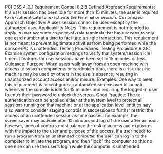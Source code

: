 PCI DSS 4_0_1 Requirement Control 8.2.8 Defined Approach Requirements: If a user session has been idle for more than 15 minutes, the user is required to re-authenticate to re-activate the terminal or session. Customized Approach Objective: A user session cannot be used except by the authorized user. Applicability Notes: This requirement is not intended to apply to user accounts on point-of-sale terminals that have access to only one card number at a time to facilitate a single transaction. This requirement is not meant to prevent legitimate activities from being performed while the console/PC is unattended. Testing Procedures: Testing Procedure 8.2.8: Examine system configuration settings to verify that system/session idle timeout features for user sessions have been set to 15 minutes or less. Guidance: Purpose: When users walk away from an open machine with access to system components or cardholder data, there is a risk that the machine may be used by others in the user’s absence, resulting in unauthorized account access and/or misuse. Examples: One way to meet this requirement is to configure an automated screensaver to launch whenever the console is idle for 15 minutes and requiring the logged-in user to enter their password to unlock the screen. Good Practice: The re-authentication can be applied either at the system level to protect all sessions running on that machine or at the application level. entities may also want to consider staging controls in succession to further restrict the access of an unattended session as time passes. for example, the screensaver may activate after 15 minutes and log off the user after an hour. however, timeout controls must balance the risk of access and exposure with the impact to the user and purpose of the access. if a user needs to run a program from an unattended computer, the user can log in to the computer to initiate the program, and then “lock” the computer so that no one else can use the user’s login while the computer is unattended.